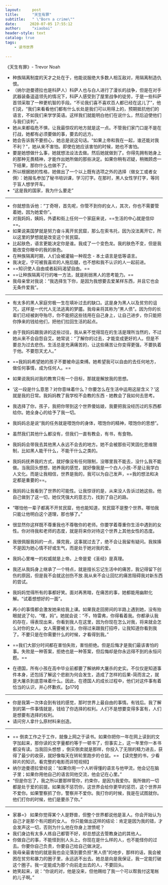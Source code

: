 ```yaml
---
layout:     post
title:      "天生有罪"
subtitle:   " \"Born a crime\""
date:      2020-07-05 17:55:12 
author:     "xiaobai"
header-style: text
catalog: true
tags:
    - 读书世界
     
---
```

《天生有罪》- Trevor Noah
 

- 种族隔离制度的天才之处在于，他能说服绝大多数人相互敌对，用隔离制造仇恨。
- （纳尔逊曼德拉也是科萨人）科萨人也与白人进行了漫长的战争，但是在对手武器装备遥遥领先的情况下，科萨人感受到了屋里战争的徒劳，于是一些科萨首领采取了一种更机智的手段。“不论我们喜不喜欢百人都已经在这儿了”，他们说，“我们来看看他们都有什么长处是我们可以用得上的，预期抵抗他们的语言，不如我们来学学英语。这样我们就能明白他们在说什么，然后迫使他们与我们谈判”。
-  她从来都临危不惧，让我最惊叹的地方就是这一点。不管我们家门口是不是在打战，她都有必须要做的事，要去的远方。
- 她会告诉我不要担心，她总是说这句话。“如果上帝和我在一起，谁还能对我不利？”，她从来不害怕。即使在她应该害怕的时候，她也不害怕。
- 要是她想做什么事，她就想法设法去做。然后她就做到了。你得先拥有她身上的那种无畏精神，才能作出她所做的那些决定。如果你稍有迟疑，稍微顾虑一下结果，那你什么也做不了。
- 所以根据她的性格，她做出了一个以上既有选项之外的选择（做女工或者女佣）：她报名参加了秘书培训课，学习打字。在那时，黑人女性学打字，等同于盲人想学开车。
- “这是我的国家，我为什么要走”


---- 
-  你就想告诉他：“丁奇呀，首先呢，你管不到你的女人，其次，你也不需要管着她，因为她爱你”。
- 对我妈妈，姨妈，外婆和街上任何一个家庭来说，==生活的中心就是信仰==。
-  如果说美国梦就是努力奋斗离开贫民窟，那么在索韦托，因为没法离开它，所以这里的梦想就是改变这个贫民窟。
- 比起肤色，语言更能决定你是谁。我成了一个变色龙。我的肤色不变，但是我能改变你眼中的我的肤色。
- 在种族隔离时期，人们会被灌输一种观念 - 本土语言是低等语言。
- 我决定，宁可被我喜欢的人拖后腿，也不想和我不认识的人一起前进。
- ==知识使人自由或者起码渴望自由。==
- ==让种族隔离可行的唯一方法，就是削弱黑人的思考能力。==
- 我母亲曾对我说：“我选择生下你，是因为我想要去爱某样东西，并且它也会无条件爱我”。



----
-  有太多的黑人家庭穷极一生在填补过去的缺口。这是身为黑人以及贫穷的诅咒，这样是一代代人无法逃离的梦靥。我母亲将其称为“黑人债”。因为你的长辈们已经被剥夺殆尽，你不能把这些钱用在自己身上，让自己进步，你只能把你挣来的钱给他们，把他们拉回生活的起点。
- 由于我妈妈跟我讲的这些过往，我从来不觉得现在的生活是理所当然的，不过她从来不会自怨自艾。她常说：“了解你的过去，才能变成更好的人。但是不要总为过去悲伤。生活总是充满痛苦的，让这些痛苦让你变得更强，不要执着于他。不要怨天尤人。”
- ==我妈妈希望她的孩子不要被命运束缚。她希望我可以自由的去任何地方，做任何事情，成为任何人。==
- 如果说我妈对我的教育只有一个目标，那就是解放我的思想。
- ‘这一段是什么意思？对你意味着什么？你要怎么在生活中运用这层含义？’这就是我的日常。我妈妈教了我学校不会教的东西 - 她教会了我如何去思考。
- 我选择了你，孩子，我把你带到这个世界傻姑娘，我要把我没经历过的东西都给你。她全身心的给予了我一切。
- 我妈妈总是说“我的任务就是喂饱你的身体，喂饱你的精神，喂饱你的思想”。
- 虽然我们其他什么都没有，但我们一直有教会，有书，有食物。
- 我妈妈会带我去其他黑人永远不会去的地方。她不会被那些可笑固化思维限制，比如黑人能干什么，不能干什么之类的。
- 我妈妈抚养我的方式，就好像没有任何限制，没哪里我不能去，没什么我不能做。当我回头想想，她养我的感觉，就好像我是一个白人小孩-不是让我学白人文化。而是让我相信，世界是我的，我可以为自己发声，==我的想法和决定都是重要的==。
- 我妈妈让我看到了世界的可能性。让我惊讶的是，从来没人告诉过她这些。他自己做到了这一切，她仅凭强大的意志力，找到了自己的路。
- “哪怕他一辈子都离不开贫民窟，他也能知道，贫民窟不是整个世界。哪怕我只能让他明白这个道理，那也够了。”
- 很显然你这样既不尊重我也不尊敬你的老师。你要学着尊重你生活中遇到的女性。你对待我和老师的态度，就是将来你对待这个世界上其他女性的态度。
- 我很佩服我妈的一点，揍完我，这事就过去了，绝不会让我留有疑问。我挨揍不是因为她心情不好或生气，而是处于她对我的爱。
- 我妈心里唯一的权威就是上帝。上帝是爱《圣经》是真理。
- 我还从我妈身上继承了一个特点，就是擅长忘记生活中的痛苦，我记得留下创伤的原因，但是我不会就这创伤不放.我从来不会让回忆的痛苦阻碍我对新东西的尝试。
- 我妈妈觉得所有的事都好笑。面对再黑暗，在痛苦的事，她都能用幽默化解。“试着想想好的一面”。
- 再小的事情都会激发她来给我上课。如果我走回房间的半路上遇到她，没有抬眼就说了句，“嘿，妈”。她就会说：“不，特雷弗，你得看着我。你都承认我的存在，得表现出来，你看到我人在这里，因为你现在怎么对我，将来就会怎么对你的女人。女人需要被关注，你得过来跟我打招呼，让我知道你看到我了。不要只是在你需要什么的时候，才看得到我。”
- ==我们大部分时间都在害怕失败，害怕拒绝。但是后悔才是我们最该害怕的事。失败是一种答案，拒绝也是一种答案，但后悔却是你永远得不到的永恒问题。==

- 在德国，所有小孩在高中毕业前都要了解纳粹大屠杀的史实。不仅仅是知道事件本身，还包括了解这个悲剧为何会发生，造成了怎样的后果-简而言之，就是大屠杀到底意味着什么。因此，在德国人的成长过程中，他们对这件事有着恰当的认识，并心怀歉疚。【p179】



---
- 你是我第一次体会到有钱的感觉，那时世界上最自由的事情。有钱后。我了解到的第一件事情就是，钱给了你选择的权利。人们不是想要变得多富有，人们是想要有选择的权利。
- 请问穷人拿什么原材料来创造。



---
- == 倒卖工作之于工作，就像上网之于读书。如果你把你一年在网上读到的文字加起来，那你读的文字量都约等于一顿书了，但事实上，这一年里你一本书都没有读。当我回头想想 ，倒买倒卖就是那样，你投入了无限的精力进去，获得了最少的收获，就好像每天在转轮里跑步的仓鼠。== 【读完整的书，少看碎片的知识。看完整的电影而非短视频】
- 纳尔逊曼德拉曾经说：“如果你用一个人听得懂的语言与他甲流，他会记在脑子里；如果你用他自己的语言同他交流，他会记在心里。”
- “但是你忘了，我之所以要那样管你，约束你，是因为我爱你。我所做的一切都是处于爱的前提。如果我不惩罚你，这世界会给你更早的惩罚，这个世界并不爱你。如果警察抓了你，警察并不爱你。我打你的时候，我是在试图就你。他们打你的时候，他们是要杀了你。”

---


- 家暴=》 如果你觉得某个人是野兽，但整个世界都说他是圣人。你会开始认为自己才是那个有问题的女人。 你只能做出这样的结论：肯定是因为我的错，才会发声这一切，否则为什么他在你身上泄愤呢？
-  我们身边有太多人练自己都管不好，却总想这去管教身边的其他人。
- 你做自己的事，不能怪到别人头上。你现在是什么样的人，也不能怪你的过去。你要你自己负责，你要自己给自己做决定。
- 我母亲最害怕的就是我也会沦落到要负担“黑人债”的地步，那样的话，我会被困在贫穷和暴力的圈子里，永远逃不出去。她总是向是我保证，我一定能打破这个圈子。我一定能成为那个向前走出去的人，不要回头。
- 她笑起来，说：“你说的对，他是没来，但他赐给了我一个可以帮我付这笔帐的儿子啊。”










